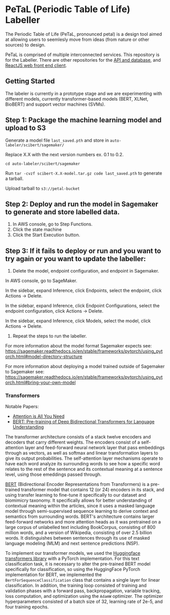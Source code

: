 # PeTaL (Periodic Table of Life) Labeller

The Periodic Table of Life (PeTaL, pronounced petal) is a design tool aimed at allowing users to seemlesly move from ideas (from nature or other sources) to design.

PeTaL is comprised of multiple interconnected services. This repository is for the Labeller. There are other repositories for the [API and database](https://github.com/nasa/petal-db), and [ReactJS web front end client](https://github.com/nasa/PeTaL).

## Getting Started

The labeler is currently in a prototype stage and we are experimenting with different models, currently transformer-based models (BERT, XLNet, BioBERT) and support vector machines (SVMs).

## Step 1: Package the machine learning model and upload to S3

Generate a model file `last_saved.pth` and store in `auto-labeler/scibert/sagemaker/`

Replace X.X with the next version numbers ex. 0.1 to 0.2.

`cd auto-labeler/scibert/sagemaker`

Run `tar -cvzf scibert-X.X-model.tar.gz code last_saved.pth` to generate a tarball.

Upload tarball to `s3://petal-bucket`


## Step 2: Deploy and run the model in Sagemaker to generate and store labelled data.

1. In AWS console, go to Step Functions.
1. Click the state machine
1. Click the Start Execution button.

## Step 3: If it fails to deploy or run and you want to try again or you want to update the labeller:
1. Delete the model, endpoint configuration, and endpoint in Sagemaker. 

In AWS console, go to SageMaker.

In the sidebar, expand Inference, click Endpoints, select the endpoint, click Actions -> Delete.

In the sidebar, expand Inference, click Endpoint Configurations, select the endpoint configuration, click Actions -> Delete.

In the sidebar, expand Inference, click Models, select the model, click Actions -> Delete.
1. Repeat the steps to run the labeller.


For more information about the model format Sagemaker expects see:
https://sagemaker.readthedocs.io/en/stable/frameworks/pytorch/using_pytorch.html#model-directory-structure

For more information about deploying a model trained outside of Sagemaker to Sagemaker see:
https://sagemaker.readthedocs.io/en/stable/frameworks/pytorch/using_pytorch.html#bring-your-own-model

### Transformers

Notable Papers:
- [Attention is All You Need](https://arxiv.org/abs/1706.03762)
- [BERT: Pre-training of Deep Bidirectional Transformers for Language Understanding](https://arxiv.org/abs/1810.04805)

The transformer architecture consists of a stack twelve encoders and decoders that carry different weights. The encoders consist of a self-attention layer and feed-forward neural network layer that pass embeddings through as vectors, as well as softmax and linear transformation layers to give its output probabilities. The self-attention layer mechanisms operate to have each word analyze its surrounding words to see how a specific word relates to the rest of the sentence and its contextual meaning at a sentence level, using those emeddings passed through.

[BERT](https://arxiv.org/abs/1810.04805) (Bidirectional Encoder Representations from Transformers) is a pre-trained transformer model that contains 12 (or 24) encoders in its stack, and using transfer learning to fine-tune it specifically to our dataset and biomimicry taxonomy.
It specifically allows for better understanding of contextual meaning within the articles, since it uses a masked language model through semi-supervised sequence learning to derive context and semantics from surrounding words. BERT's architecture contains larger feed-forward networks and more attention heads as it was pretrained on a large corpus of unlabelled text including BookCorpus, consisting of 800 million words, and a version of Wikipedia, consisting of over 2.5 billion words. It distinguishes between sentences through its use of masked language modeling (MLM) and next sentence predictions (NSP).

To implement our transformer models, we used the [Huggingface transformers library](https://huggingface.co/transformers/) with a PyTorch implementation. For this text classification task, it is necessary to alter the pre-trained BERT model specifically for classification, so using the HuggingFace PyTorch implementation for BERT, we implemented the `BertForSequenceClassification` class that contains a single layer for linear classification. In addition, the training loop consisted of training and validation phases with a forward pass, backpropagation, variable tracking, loss computation, and optimization using the `AdamW` optimizer. The optimizer hyperparameters consisted of a batch size of 32, learning rate of 2e-5, and four training epochs.
